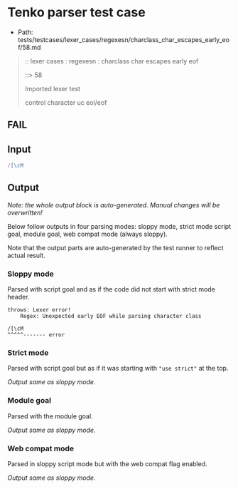 # Tenko parser test case

- Path: tests/testcases/lexer_cases/regexesn/charclass_char_escapes_early_eof/58.md

> :: lexer cases : regexesn : charclass char escapes early eof
>
> ::> 58
>
> Imported lexer test
>
> control character uc eol/eof

## FAIL

## Input

`````js
/[\cM
`````

## Output

_Note: the whole output block is auto-generated. Manual changes will be overwritten!_

Below follow outputs in four parsing modes: sloppy mode, strict mode script goal, module goal, web compat mode (always sloppy).

Note that the output parts are auto-generated by the test runner to reflect actual result.

### Sloppy mode

Parsed with script goal and as if the code did not start with strict mode header.

`````
throws: Lexer error!
    Regex: Unexpected early EOF while parsing character class

/[\cM
^^^^^------- error
`````

### Strict mode

Parsed with script goal but as if it was starting with `"use strict"` at the top.

_Output same as sloppy mode._

### Module goal

Parsed with the module goal.

_Output same as sloppy mode._

### Web compat mode

Parsed in sloppy script mode but with the web compat flag enabled.

_Output same as sloppy mode._

